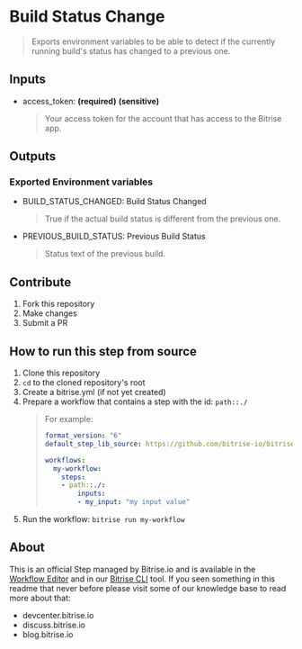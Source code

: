 # Build Status Change

> Exports environment variables to be able to detect if the currently running build's status has changed to a previous one.

## Inputs

- access_token: __(required)__ __(sensitive)__
    > Your access token for the account that has access to the Bitrise app.

## Outputs

### Exported Environment variables

- BUILD_STATUS_CHANGED: Build Status Changed
    > True if the actual build status is different from the previous one.
- PREVIOUS_BUILD_STATUS: Previous Build Status
    > Status text of the previous build.

## Contribute

1. Fork this repository
1. Make changes
1. Submit a PR

## How to run this step from source

1. Clone this repository
1. `cd` to the cloned repository's root
1. Create a bitrise.yml (if not yet created)
1. Prepare a workflow that contains a step with the id: `path::./`
    > For example:
    > ```yaml
    > format_version: "6"
    > default_step_lib_source: https://github.com/bitrise-io/bitrise-steplib.git
    > 
    > workflows:
    >   my-workflow:
    >     steps:
    >     - path::./:
    >         inputs: 
    >         - my_input: "my input value"
    > ```
1. Run the workflow: `bitrise run my-workflow`

## About
This is an official Step managed by Bitrise.io and is available in the [Workflow Editor](https://www.bitrise.io/features/workflow-editor) and in our [Bitrise CLI](https://github.com/bitrise-io/bitrise) tool. If you seen something in this readme that never before please visit some of our knowledge base to read more about that:
  - devcenter.bitrise.io
  - discuss.bitrise.io
  - blog.bitrise.io
